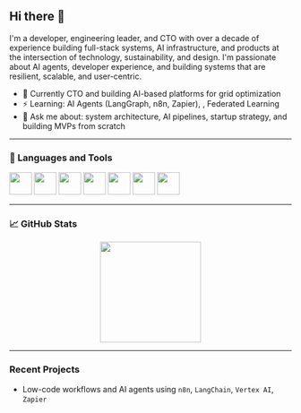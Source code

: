 ## Hi there 👋

<!--
**lenaar/lenaar** is a ✨ _special_ ✨ repository because its `README.md` (this file) appears on your GitHub profile.

Here are some ideas to get you started:

- 🔭 I’m currently working on ...
- 🌱 I’m currently learning ...
- 👯 I’m looking to collaborate on ...
- 🤔 I’m looking for help with ...
- 💬 Ask me about ...
- 📫 How to reach me: ...
- 😄 Pronouns: ...
- ⚡ Fun fact: ...
-->

I'm a developer, engineering leader, and CTO with over a decade of experience building full-stack systems, AI infrastructure, and products at the intersection of technology, sustainability, and design. I'm passionate about AI agents, developer experience, and building systems that are resilient, scalable, and user-centric.

- 🌱 Currently CTO and building AI-based platforms for grid optimization
- ⚡ Learning: AI Agents (LangGraph, n8n, Zapier), , Federated Learning
- 💬 Ask me about: system architecture, AI pipelines, startup strategy, and building MVPs from scratch

---

### 🧰 Languages and Tools

<p align="left">
  <img src="https://cdn.jsdelivr.net/gh/devicons/devicon/icons/python/python-original.svg" width="40" height="40"/>
  <img src="https://cdn.jsdelivr.net/gh/devicons/devicon/icons/react/react-original.svg" width="40" height="40"/>
  <img src="https://cdn.jsdelivr.net/gh/devicons/devicon/icons/javascript/javascript-original.svg" width="40" height="40"/>
  <img src="https://cdn.jsdelivr.net/gh/devicons/devicon/icons/docker/docker-original.svg" width="40" height="40"/>
  <img src="https://cdn.jsdelivr.net/gh/devicons/devicon/icons/nodejs/nodejs-original.svg" width="40" height="40"/>
  <img src="https://cdn.jsdelivr.net/gh/devicons/devicon/icons/googlecloud/googlecloud-original.svg" width="40" height="40"/>
  <img src="https://cdn.jsdelivr.net/gh/devicons/devicon/icons/azure/azure-original.svg" width="40" height="40"/>
</p>

---

### 📈 GitHub Stats

<p align="center">
  <img height="180em" src="https://github-readme-stats.vercel.app/api/top-langs/?username=lenaar&layout=compact&hide_border=true&show=reviews,discussions_started,discussions_answered,prs_merged,prs_merged_percentage&langs_count=10&theme=default"/>
</p>

---

### Recent Projects

- Low-code workflows and AI agents using `n8n`, `LangChain`, `Vertex AI`, `Zapier`







